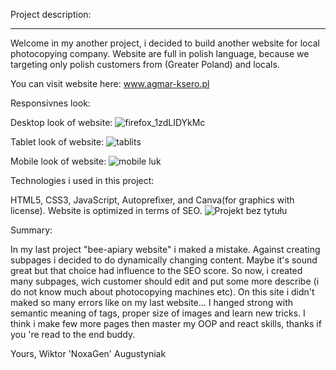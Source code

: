 Project description:
____________

Welcome in my another project, i decided to build another website for local photocopying company. Website are full in polish language, because we targeting only polish customers from (Greater Poland) and locals.

You can visit website here:
www.agmar-ksero.pl

Responsivnes look:

Desktop look of website:
![firefox_1zdLIDYkMc](https://user-images.githubusercontent.com/87094041/211159505-07743192-0872-4303-a838-ea596a609033.png)

Tablet look of website:
![tablits](https://user-images.githubusercontent.com/87094041/211161989-e9704ed7-a214-43f7-862a-bfd6c5ce1424.png)

Mobile look of website:
![mobile luk](https://user-images.githubusercontent.com/87094041/211161972-535a2abf-caaf-4ea9-bc84-f154a6d723ab.png)

Technologies i used in this project:

HTML5,
CSS3,
JavaScript,
Autoprefixer,
and Canva(for graphics with license). 
Website is optimized in terms of SEO.
![Projekt bez tytułu](https://user-images.githubusercontent.com/87094041/185352710-04a52261-b9eb-4f46-ac9f-ad0e555927bf.png)

Summary:

In my last project "bee-apiary website" i maked a mistake. Against creating subpages i decided to do dynamically changing content. Maybe it's sound great but that choice had influence to the SEO score. So now, i created many subpages, wich customer should edit and put some more describe (i do not know much about photocopying machines etc). On this site i didn't maked so many errors like on my last website... I hanged strong with semantic meaning of tags, proper size of images and learn new tricks. I think i make few more pages then master my OOP and react skills, thanks if you 're read to the end buddy.

Yours,
Wiktor 'NoxaGen'  Augustyniak



